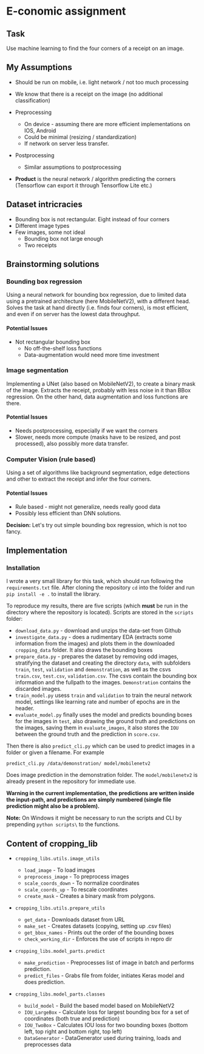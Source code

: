 # E-conomic assignment

## Task

Use machine learning to find the four corners of a receipt on an image.

## My Assumptions

* Should be run on mobile, i.e. light network / not too much processing
* We know that there is a receipt on the image (no additional classification)
* Preprocessing
     * On device - assuming there are more efficient implementations on IOS, Android
    * Could be minimal (resizing / standardization)
    * If network on server less transfer.
* Postprocessing
    * Similar assumptions to postprocessing

* **Product** is the neural network / algorithm predicting the corners (Tensorflow can export it through Tensorflow Lite etc.)

## Dataset intricracies

* Bounding box is not rectangular. Eight instead of four corners
* Different image types
* Few images, some not ideal
    * Bounding box not large enough
    * Two receipts

## Brainstorming solutions

### Bounding box regression

Using a neural network for bounding box regression, due to limited data using a pretrained architecture (here MobileNetV2), with a different head. Solves the task at hand directly (i.e. finds four corners), is most efficient, and even if on server has the lowest data throughput.

#### Potential Issues
* Not rectangular bounding box
    * No off-the-shelf loss functions
    * Data-augmentation would need more time investment

### Image segmentation

Implementing a UNet (also based on MobileNetV2), to create a binary mask of the image. Extracts the receipt, probably with less noise in it than BBox regression. On the other hand, data augmentation and loss functions are there.

#### Potential Issues
* Needs postprocessing, especially if we want the corners
* Slower, needs more compute (masks have to be resized, and post processed), also possibly more data transfer.

### Computer Vision (rule based)

Using a set of algorithms like background segmentation, edge detections and other to extract the receipt and infer the four corners.

#### Potential Issues
* Rule based - might not generalize, needs really good data
* Possibly less efficient than DNN solutions.

**Decision:** Let's try out simple bounding box regression, which is not too fancy.

## Implementation

### Installation
I wrote a very small library for this task, which should run following the `requirements.txt` file. After cloning the repository `cd` into the folder and run `pip install -e .` to install the library.

To reproduce my results, there are five scripts (which **must** be run in the directory where the repository is located). Scripts are stored in the `scripts` folder:

* `download_data.py` - download and unzips the data-set from Github
* `investigate_data.py` - does a rudimentary EDA (extracts some information from the images) and plots them in the downloaded `cropping_data` folder. It also draws the bounding boxes
* `prepare_data.py` - prepares the dataset by removing odd images, stratifying the dataset and creating the directory `data`, with subfolders `train`, `test`, `validation` and `demonstration`, as well as the csvs `train.csv`, `test.csv`, `validation.csv`. The csvs contain the bounding box information and the fullpath to the images. `Demonstration` contains the discarded images.
* `train_model.py` usess `train` and `validation` to train the neural network model, settings like learning rate and number of epochs are in the header.
* `evaluate_model.py` finally uses the model and predicts bounding boxes for the images in `test`, also drawing the ground truth and predictions on the images, saving them in `evaluate_images`, it also stores the `IOU` between the ground truth and the prediction in `score.csv`.

Then there is also `predict_cli.py` which can be used to predict images in a folder or given a filename. For example
```
predict_cli.py /data/demonstration/ model/mobilenetv2
```
Does image prediction in the demonstration folder. The `model/mobilenetv2` is already present in the repository for immediate use.

**Warning in the current implementation, the predictions are written inside the input-path, and predictions are simply numbered (single file prediction might also be a problem).**

**Note:** On Windows it might be necessary to run the scripts and CLI by prepending `python scripts\` to the functions.

## Content of cropping_lib
* `cropping_libs.utils.image_utils`
    * `load_image` - To load images
    * `preprocess_image` - To preprocess images
    * `scale_coords_down` - To normalize coordinates
    * `scale_coords_up` - To rescale coordinates
    * `create_mask` - Creates a binary mask from polygons.

* `cropping_libs.utils.prepare_utils`
    * `get_data` - Downloads dataset from URL
    * `make_set` - Creates datasets (copying, setting up .csv files)
    * `get_bbox_names` - Prints out the order of the bounding boxes
    * `check_working_dir` - Enforces the use of scripts in repro dir

* `cropping_libs.model_parts.predict`
    * `make_prediction` - Preprocesses list of image in batch and performs prediction.
    * `predict_files` - Grabs file from folder, initiates Keras model and does prediction.

* `cropping_libs.model_parts.classes`
    * `build_model` - Build the based model based on MobileNetV2
    * `IOU_LargeBox` - Calculate loss for largest bounding box for a set of coordinates (both true and prediction)
    * `IOU_TwoBox` - Calculates IOU loss for two bounding boxes (bottom left, top right and bottom right, top left)
    * `DataGenerator` - DataGenerator used during training, loads and preprocesses data